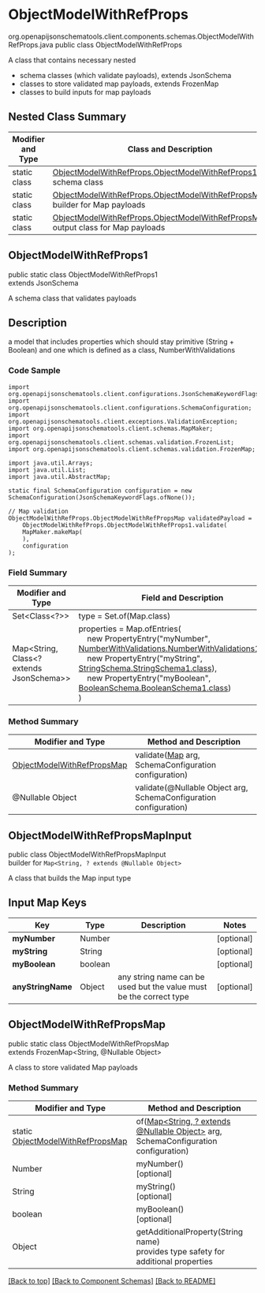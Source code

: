 # ObjectModelWithRefProps
org.openapijsonschematools.client.components.schemas.ObjectModelWithRefProps.java
public class ObjectModelWithRefProps

A class that contains necessary nested
- schema classes (which validate payloads), extends JsonSchema
- classes to store validated map payloads, extends FrozenMap
- classes to build inputs for map payloads

## Nested Class Summary
| Modifier and Type | Class and Description |
| ----------------- | ---------------------- |
| static class | [ObjectModelWithRefProps.ObjectModelWithRefProps1](#objectmodelwithrefprops1)<br> schema class |
| static class | [ObjectModelWithRefProps.ObjectModelWithRefPropsMapInput](#objectmodelwithrefpropsmapinput)<br> builder for Map payloads |
| static class | [ObjectModelWithRefProps.ObjectModelWithRefPropsMap](#objectmodelwithrefpropsmap)<br> output class for Map payloads |

## ObjectModelWithRefProps1
public static class ObjectModelWithRefProps1<br>
extends JsonSchema

A schema class that validates payloads

## Description
a model that includes properties which should stay primitive (String + Boolean) and one which is defined as a class, NumberWithValidations

### Code Sample
```
import org.openapijsonschematools.client.configurations.JsonSchemaKeywordFlags;
import org.openapijsonschematools.client.configurations.SchemaConfiguration;
import org.openapijsonschematools.client.exceptions.ValidationException;
import org.openapijsonschematools.client.schemas.MapMaker;
import org.openapijsonschematools.client.schemas.validation.FrozenList;
import org.openapijsonschematools.client.schemas.validation.FrozenMap;

import java.util.Arrays;
import java.util.List;
import java.util.AbstractMap;

static final SchemaConfiguration configuration = new SchemaConfiguration(JsonSchemaKeywordFlags.ofNone());

// Map validation
ObjectModelWithRefProps.ObjectModelWithRefPropsMap validatedPayload =
    ObjectModelWithRefProps.ObjectModelWithRefProps1.validate(
    MapMaker.makeMap(
    ),
    configuration
);
```

### Field Summary
| Modifier and Type | Field and Description |
| ----------------- | ---------------------- |
| Set<Class<?>> | type = Set.of(Map.class) |
| Map<String, Class<? extends JsonSchema>> | properties = Map.ofEntries(<br>&nbsp;&nbsp;&nbsp;&nbsp;new PropertyEntry("myNumber", [NumberWithValidations.NumberWithValidations1.class](../../components/schemas/NumberWithValidations.md#numberwithvalidations1)),<br>&nbsp;&nbsp;&nbsp;&nbsp;new PropertyEntry("myString", [StringSchema.StringSchema1.class](../../components/schemas/StringSchema.md#stringschema1)),<br>&nbsp;&nbsp;&nbsp;&nbsp;new PropertyEntry("myBoolean", [BooleanSchema.BooleanSchema1.class](../../components/schemas/BooleanSchema.md#booleanschema1))<br>)<br> |

### Method Summary
| Modifier and Type | Method and Description |
| ----------------- | ---------------------- |
| [ObjectModelWithRefPropsMap](#objectmodelwithrefpropsmap) | validate([Map<?, ?>](#objectmodelwithrefpropsmapinput) arg, SchemaConfiguration configuration) |
| @Nullable Object | validate(@Nullable Object arg, SchemaConfiguration configuration) |
## ObjectModelWithRefPropsMapInput
public class ObjectModelWithRefPropsMapInput<br>
builder for `Map<String, ? extends @Nullable Object>`

A class that builds the Map input type

## Input Map Keys
| Key | Type |  Description | Notes |
| --- | ---- | ------------ | ----- |
| **myNumber** | Number |  | [optional] |
| **myString** | String |  | [optional] |
| **myBoolean** | boolean |  | [optional] |
| **anyStringName** | Object | any string name can be used but the value must be the correct type | [optional] |

## ObjectModelWithRefPropsMap
public static class ObjectModelWithRefPropsMap<br>
extends FrozenMap<String, @Nullable Object>

A class to store validated Map payloads

### Method Summary
| Modifier and Type | Method and Description |
| ----------------- | ---------------------- |
| static [ObjectModelWithRefPropsMap](#objectmodelwithrefpropsmap) | of([Map<String, ? extends @Nullable Object>](#objectmodelwithrefpropsmapinput) arg, SchemaConfiguration configuration) |
| Number | myNumber()<br>[optional] |
| String | myString()<br>[optional] |
| boolean | myBoolean()<br>[optional] |
| Object | getAdditionalProperty(String name)<br>provides type safety for additional properties |

[[Back to top]](#top) [[Back to Component Schemas]](../../../README.md#Component-Schemas) [[Back to README]](../../../README.md)
